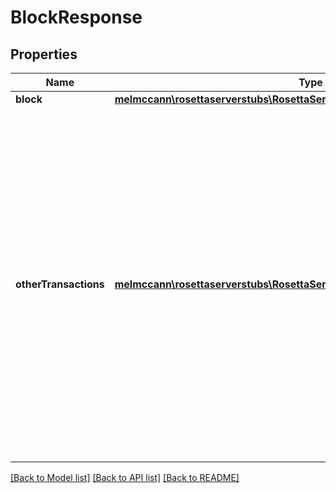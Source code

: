 # BlockResponse

## Properties
Name | Type | Description | Notes
------------ | ------------- | ------------- | -------------
**block** | [**melmccann\rosettaserverstubs\RosettaServerStubsModel\Block**](Block.md) |  | 
**otherTransactions** | [**melmccann\rosettaserverstubs\RosettaServerStubsModel\TransactionIdentifier**](TransactionIdentifier.md) | Some blockchains may require additional transactions to be fetched that weren&#39;t returned in the block response (ex: block only returns transaction hashes). For blockchains with a lot of transactions in each block, this can be very useful as consumers can concurrently fetch all transactions returned. | [optional] 

[[Back to Model list]](../README.md#documentation-for-models) [[Back to API list]](../README.md#documentation-for-api-endpoints) [[Back to README]](../README.md)


